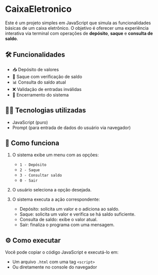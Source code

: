 # CaixaEletronico
Este é um projeto simples em JavaScript que simula as funcionalidades básicas de um caixa eletrônico. O objetivo é oferecer uma experiência interativa via terminal com operações de **depósito**, **saque** e **consulta de saldo**.

## 🛠 Funcionalidades

- 📥 Depósito de valores
- 💸 Saque com verificação de saldo
- 📊 Consulta do saldo atual
- ❌ Validação de entradas inválidas
- 🚪 Encerramento do sistema

## 🧑‍💻 Tecnologias utilizadas

- JavaScript (puro)
- Prompt (para entrada de dados do usuário via navegador)

## 🔄 Como funciona

1. O sistema exibe um menu com as opções:
   - `1 - Depósito`
   - `2 - Saque`
   - `3 - Consultar saldo`
   - `0 - Sair`

2. O usuário seleciona a opção desejada.
3. O sistema executa a ação correspondente:
   - Depósito: solicita um valor e o adiciona ao saldo.
   - Saque: solicita um valor e verifica se há saldo suficiente.
   - Consulta de saldo: exibe o valor atual.
   - Sair: finaliza o programa com uma mensagem.

## ⚙️ Como executar

Você pode copiar o código JavaScript e executá-lo em:

- Um arquivo `.html` com uma tag `<script>`
- Ou diretamente no console do navegador

